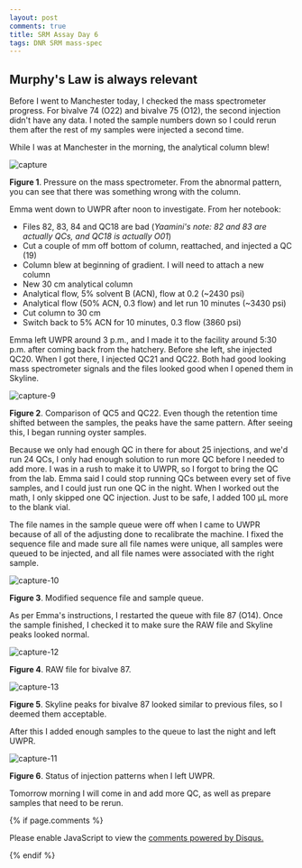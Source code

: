 ```yaml
---
layout: post
comments: true
title: SRM Assay Day 6
tags: DNR SRM mass-spec
---
```


## Murphy's Law is always relevant

Before I went to Manchester today, I checked the mass spectrometer progress. For bivalve 74 (O22) and bivalve 75 (O12), the second injection didn't have any data. I noted the sample numbers down so I could rerun them after the rest of my samples were injected a second time.

While I was at Manchester in the morning, the analytical column blew! 

![capture](https://user-images.githubusercontent.com/22335838/28251317-a4bcc3da-6a2f-11e7-8e48-04cf95dffb4b.PNG)

**Figure 1**. Pressure on the mass spectrometer. From the abnormal pattern, you can see that there was something wrong with the column.

Emma went down to UWPR after noon to investigate. From her notebook:

- Files 82, 83, 84 and QC18 are bad (*Yaamini's note: 82 and 83 are actually QCs, and QC18 is actually O01*)
- Cut a couple of mm off bottom of column, reattached, and injected a QC (19)
- Column blew at beginning of gradient. I will need to attach a new column
- New 30 cm analytical column
- Analytical flow, 5% solvent B (ACN), flow at 0.2 (~2430 psi)
- Analytical flow (50% ACN, 0.3 flow) and let run 10 minutes (~3430 psi)
- Cut column to 30 cm
- Switch back to 5% ACN for 10 minutes, 0.3 flow (3860 psi)

Emma left UWPR around 3 p.m., and I made it to the facility around 5:30 p.m. after coming back from the hatchery. Before she left, she injected QC20. When I got there, I injected QC21 and QC22. Both had good looking mass spectrometer signals and the files looked good when I opened them in Skyline. 

![capture-9](https://user-images.githubusercontent.com/22335838/28251349-1dbfde8e-6a30-11e7-94cb-d1161ff99746.PNG)

**Figure 2**. Comparison of QC5 and QC22. Even though the retention time shifted between the samples, the peaks have the same pattern. After seeing this, I began running oyster samples.

Because we only had enough QC in there for about 25 injections, and we'd run 24 QCs, I only had enough solution to run more QC before I needed to add more. I was in a rush to make it to UWPR, so I forgot to bring the QC from the lab. Emma said I could stop running QCs between every set of five samples, and I could just run one QC in the night. When I worked out the math, I only skipped one QC injection. Just to be safe, I added 100 µL more to the blank vial.

The file names in the sample queue were off when I came to UWPR because of all of the adjusting done to recalibrate the machine. I fixed the sequence file and made sure all file names were unique, all samples were queued to be injected, and all file names were associated with the right sample. 

![capture-10](https://user-images.githubusercontent.com/22335838/28251362-5889f0e0-6a30-11e7-972c-b1ad19fcc231.PNG)

**Figure 3**. Modified sequence file and sample queue.

As per Emma's instructions, I restarted the queue with file 87 (O14). Once the sample finished, I checked it to make sure the RAW file and Skyline peaks looked normal. 

![capture-12](https://user-images.githubusercontent.com/22335838/28251377-93f5d5ea-6a30-11e7-8cb5-b184ab7b3c67.PNG)

**Figure 4**. RAW file for bivalve 87.

![capture-13](https://user-images.githubusercontent.com/22335838/28251376-93f0e756-6a30-11e7-82ff-9da3e00eb2c6.PNG)

**Figure 5**. Skyline peaks for bivalve 87 looked similar to previous files, so I deemed them acceptable.

After this I added enough samples to the queue to last the night and left UWPR. 

![capture-11](https://user-images.githubusercontent.com/22335838/28251369-800d4630-6a30-11e7-943b-ef156c5a90a6.PNG)

**Figure 6**. Status of injection patterns when I left UWPR.

Tomorrow morning I will come in and add more QC, as well as prepare samples that need to be rerun.

{% if page.comments %}

<div id="disqus_thread"></div>
<script>

/**
*  RECOMMENDED CONFIGURATION VARIABLES: EDIT AND UNCOMMENT THE SECTION BELOW TO INSERT DYNAMIC VALUES FROM YOUR PLATFORM OR CMS.
*  LEARN WHY DEFINING THESE VARIABLES IS IMPORTANT: https://disqus.com/admin/universalcode/#configuration-variables*/
/*
var disqus_config = function () {
this.page.url = PAGE_URL;  // Replace PAGE_URL with your page's canonical URL variable
this.page.identifier = PAGE_IDENTIFIER; // Replace PAGE_IDENTIFIER with your page's unique identifier variable
};
*/
(function() { // DON'T EDIT BELOW THIS LINE
var d = document, s = d.createElement('script');
s.src = 'https://the-responsible-grad-student.disqus.com/embed.js';
s.setAttribute('data-timestamp', +new Date());
(d.head || d.body).appendChild(s);
})();
</script>
<noscript>Please enable JavaScript to view the <a href="https://disqus.com/?ref_noscript">comments powered by Disqus.</a></noscript>

{% endif %}

<script id="dsq-count-scr" src="//the-responsible-grad-student.disqus.com/count.js" async></script>

